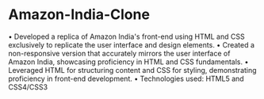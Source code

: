 # Amazon-India-Clone
•	Developed a replica of Amazon India's front-end using HTML and CSS exclusively to replicate the user interface and design elements.
•	Created a non-responsive version that accurately mirrors the user interface of Amazon India, showcasing proficiency in HTML and CSS fundamentals. 
•	Leveraged HTML for structuring content and CSS for styling, demonstrating proficiency in front-end development.
•	Technologies used: HTML5 and CSS4/CSS3

